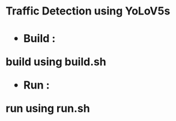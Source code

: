 <h1> Traffic Detection using YoLoV5s <h1/>

- Build :
<p> build using build.sh </p>

- Run :
<p> run using run.sh</p>
